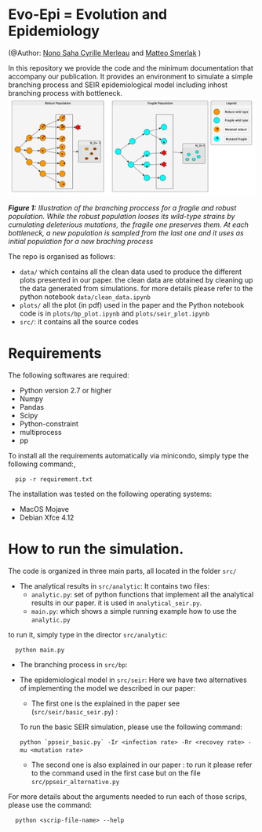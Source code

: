 # Evo-Epi = Evolution and Epidemiology
(@Author: [Nono Saha Cyrille Merleau](#) and [Matteo Smerlak](#) )


In this repository we provide the code and the minimum documentation that accompany our publication.
It provides an environment to simulate a simple branching process and SEIR epidemiological model including inhost branching process with bottleneck.
![](images/bp/illustration.png)

***Figure 1:** Illustration of the branching proccess for a fragile and robust population. While the robust population looses its wild-type strains by cumulating deleterious mutations, the fragile one preserves them.  At each bottleneck, a new population is sampled from the last one and it uses as initial population for a new braching process*

The repo is organised as follows: 
- `data/` which contains all the clean data used to produce the different plots presented in our paper.  the clean data are obtained by cleaning up the data generated from simulations. for more details please refer to the python notebook `data/clean_data.ipynb`
- `plots/` all the plot (in pdf) used in the paper and the Python notebook code is in `plots/bp_plot.ipynb` and `plots/seir_plot.ipynb`
- `src/`: it contains all the source codes  

# Requirements
The following softwares are required:


- Python version 2.7 or higher
- Numpy
- Pandas
- Scipy
- Python-constraint
- multiprocess
- pp

To install all the requirements automatically via minicondo, simply type the following command:,

      pip -r requirement.txt
   
The installation was tested on the following operating systems: 


* MacOS Mojave 
* Debian Xfce 4.12 

# How to run the simulation.

The code is organized in three main parts, all located in the folder `src/`
- The analytical results in `src/analytic`:
It contains two files:
    - `analytic.py`: set of python functions that implement all the analytical results in our paper. it is used in `analytical_seir.py`.
    - `main.py`: which shows a simple running example how to use the `analytic.py`

to run it, simply type in the director `src/analytic`:
      
      python main.py

- The branching process in `src/bp`:


- The epidemiological model in `src/seir`:
Here we have two alternatives of implementing the model we described in our paper: 
    - The first one is the explained in the paper see (`src/seir/basic_seir.py`) : 
    
   To run the basic SEIR simulation, please use the following command: 
   
      python `ppseir_basic.py` -Ir <infection rate> -Rr <recovey rate> -mu <mutation rate>
      
   - The second one is also explained in our paper : to run it please refer to the command used in the first case but on the file `src/ppseir_alternative.py` 
   
 For more details about the arguments needed to run each of those scrips, please use the command: 
 
      python <scrip-file-name> --help 
